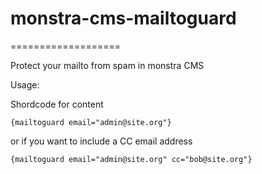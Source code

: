 # monstra-cms-mailtoguard
===================

Protect your mailto from spam in monstra CMS

Usage:

Shordcode for content
```
{mailtoguard email="admin@site.org"}

```
or if you want to include a CC email address
```
{mailtoguard email="admin@site.org" cc="bob@site.org"}
```
